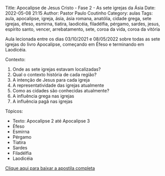 Title: Apocalipse de Jesus Cristo - Fase 2 - As sete igrejas da Ásia
Date: 2022-05-08 21:15
Author: Pastor Paulo Coutinho
Category: aulas
Tags: aula, apocalipse, igreja, ásia, ásia romana, anatólia, cidade grega, sete igrejas, éfeso, esmirna, tiatira, laodicéia, filadélfia, pérgamo, sardes, jesus, espírito santo, vencer, arrebatamento, sete, coroa da vida, coroa da vitória

Aula lecionada entre os dias 03/10/2021 e 08/05/2022 sobre todas as sete igrejas do livro Apocalipse, começando em Éfeso e terminando em Laodicéia.

Contexto: 

1. Onde as sete igrejas estavam localizadas?
2. Qual o contexto história de cada região?
3. A intenção de Jesus para cada igreja
4. A representatividade das igrejas atualmente
5. Como as cidades são conhecidas atualmente?
6. A influência grega nas igrejas
7. A influência pagã nas igrejas

Tópicos:

- Texto: Apocalipse 2 até Apocalipse 3
- Éfeso
- Esmirna
- Pérgamo
- Tiatira
- Sardes
- Filadélfia
- Laodicéia

[Clique aqui para baixar a apostila completa](https://www.dropbox.com/s/8e69zwcjdbtyunx/Aula%20EBD%20-%20Apocalipse%20de%20Jesus%20Cristo%20-%20Fase%202%20-%20As%20sete%20igrejas%20da%20%C3%81sia%20-%2008_05_2022.pdf?dl=1)
